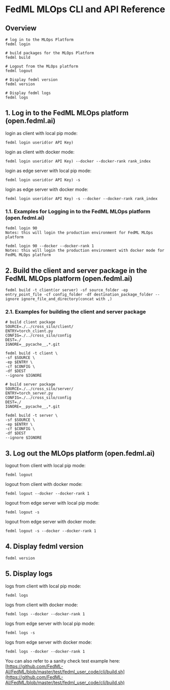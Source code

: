 # FedML MLOps CLI and API Reference

## Overview
```shell
# log in to the MLOps Platform
fedml login

# build packages for the MLOps Platform
fedml build

# Logout from the MLOps platform
fedml logout

# Display fedml version
fedml version

# Display fedml logs
fedml logs
```

## 1. Log in to the FedML MLOps platform (open.fedml.ai)
login as client with local pip mode:
```
fedml login userid(or API Key)
```

login as client with docker mode:
```
fedml login userid(or API Key) --docker --docker-rank rank_index
```

login as edge server with local pip mode:
```
fedml login userid(or API Key) -s
```

login as edge server with docker mode:
```
fedml login userid(or API Key) -s --docker --docker-rank rank_index
```

### 1.1. Examples for Logging in to the FedML MLOps platform (open.fedml.ai)

```
fedml login 90 
Notes: this will login the production environment for FedML MLOps platform 
```

```
fedml login 90 --docker --docker-rank 1
Notes: this will login the production environment with docker mode for FedML MLOps platform
```

## 2. Build the client and server package in the FedML MLOps platform (open.fedml.ai)

```
fedml build -t client(or server) -sf source_folder -ep entry_point_file -cf config_folder -df destination_package_folder --ignore ignore_file_and_directory(concat with ,)
```

### 2.1. Examples for building the client and server package

```
# build client package
SOURCE=./../cross_silo/client/
ENTRY=torch_client.py
CONFIG=./../cross_silo/config
DEST=./
IGNORE=__pycache__,*.git

fedml build -t client \
-sf $SOURCE \
-ep $ENTRY \
-cf $CONFIG \
-df $DEST
--ignore $IGNORE
```

```
# build server package
SOURCE=./../cross_silo/server/
ENTRY=torch_server.py
CONFIG=./../cross_silo/config
DEST=./
IGNORE=__pycache__,*.git

fedml build -t server \
-sf $SOURCE \
-ep $ENTRY \
-cf $CONFIG \
-df $DEST
--ignore $IGNORE
```

## 3. Log out the MLOps platform (open.fedml.ai)
logout from client with local pip mode:
```
fedml logout 
```

logout from client with docker mode:
```
fedml logout --docker --docker-rank 1
```

logout from edge server with local pip mode:
```
fedml logout -s
```

logout from edge server with docker mode:
```
fedml logout -s --docker --docker-rank 1
```

## 4. Display fedml version
```
fedml version
```

## 5. Display logs
logs from client with local pip mode:
```
fedml logs 
```

logs from client with docker mode:
```
fedml logs --docker --docker-rank 1
```

logs from edge server with local pip mode:
```
fedml logs -s
```

logs from edge server with docker mode:
```
fedml logs --docker --docker-rank 1
```

You can also refer to a sanity check test example here:
[https://github.com/FedML-AI/FedML/blob/master/test/fedml_user_code/cli/build.sh](https://github.com/FedML-AI/FedML/blob/master/test/fedml_user_code/cli/build.sh)